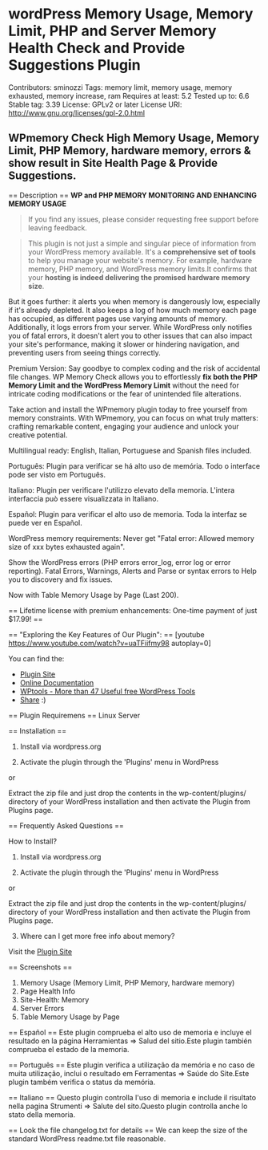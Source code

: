 # wordPress Memory Usage, Memory Limit, PHP and Server Memory Health Check and Provide Suggestions Plugin #
Contributors: sminozzi
Tags: memory limit, memory usage, memory exhausted, memory increase, ram
Requires at least: 5.2
Tested up to: 6.6
Stable tag: 3.39
License: GPLv2 or later
License URI: http://www.gnu.org/licenses/gpl-2.0.html

## WPmemory Check High Memory Usage, Memory Limit, PHP Memory, hardware memory, errors & show result in Site Health Page & Provide Suggestions. ##

== Description ==
**WP and PHP MEMORY MONITORING AND ENHANCING MEMORY USAGE**


>If you find any issues, please consider requesting free support before leaving feedback.

>This plugin is not just a simple and singular piece of information from your WordPress memory available. It's a **comprehensive set of tools** to help you manage your website's memory. For example, hardware memory, PHP memory, and WordPress memory limits.It confirms that your **hosting is indeed delivering the promised hardware memory size**.

But it goes further: it alerts you when memory is dangerously low, especially if it's already depleted. It also keeps a log of how much memory each page has occupied, as different pages use varying amounts of memory. Additionally, it logs errors from your server. While WordPress only notifies you of fatal errors, it doesn't alert you to other issues that can also impact your site's performance, making it slower or hindering navigation, and preventing users from seeing things correctly.

Premium Version: Say goodbye to complex coding and the risk of accidental file changes. WP Memory Check allows you to effortlessly **fix both the PHP Memory Limit and the WordPress Memory Limit** without the need for intricate coding modifications or the fear of unintended file alterations.

Take action and install the WPmemory plugin today to free yourself from memory constraints. With WPmemory, you can focus on what truly matters: crafting remarkable content, engaging your audience and unlock your creative potential.


Multilingual ready: English, Italian, Portuguese and Spanish files included. 

Português: Plugin para verificar se há alto uso de memória. Todo o interface pode ser visto em Português.

Italiano: Plugin per verificare l'utilizzo elevato della memoria. L'intera interfaccia può essere visualizzata in Italiano.

Español: Plugin para verificar el alto uso de memoria. Toda la interfaz se puede ver en Español.

WordPress memory requirements: Never get "Fatal error: Allowed memory size of xxx bytes exhausted again".

Show the WordPress errors (PHP errors error_log, error log or error reporting). Fatal Errors, Warnings, Alerts and Parse or syntax errors to Help you to discovery and fix issues.

Now with Table Memory Usage by Page (Last 200).

== Lifetime license with premium enhancements: One-time payment of just $17.99! ==


== "Exploring the Key Features of Our Plugin": ==
[youtube https://www.youtube.com/watch?v=uaTFiifmy98 autoplay=0]


You can find the:
<ul>
<li><a href="http://wpmemory.com/" target="_self">Plugin Site</a></li>
<li><a href="http://wpmemory.com/help/index.php" target="_self">Online Documentation</a></li>
<li><a href="https://wordpress.org/plugins/wptools/">WPtools - More than 47 Useful free WordPress Tools</a></li>
<li><a href="http://wpmemory.com/share/">Share</a> :) </li>
</ul> 

== Plugin Requiremens ==
Linux Server

== Installation ==


1) Install via wordpress.org

2) Activate the plugin through the 'Plugins' menu in WordPress

or

Extract the zip file and just drop the contents in the wp-content/plugins/ directory of your WordPress installation and then activate the Plugin from Plugins page.


== Frequently Asked Questions ==

How to Install?

1) Install via wordpress.org

2) Activate the plugin through the 'Plugins' menu in WordPress

or

Extract the zip file and just drop the contents in the wp-content/plugins/ directory of your WordPress installation and then activate the Plugin from Plugins page.

3) Where can I get more free info about memory?

Visit the <a href="http://wpmemory.com/" target="_self">Plugin Site</a>

== Screenshots ==
1. Memory Usage (Memory Limit, PHP Memory, hardware memory)
2. Page Health Info
3. Site-Health: Memory
4. Server Errors
5. Table Memory Usage by Page

== Español ==
Este plugin comprueba el alto uso de memoria e incluye el resultado en la página Herramientas => Salud del sitio.Este plugin también comprueba el estado de la memoria.

== Português ==
Este plugin verifica a utilização da memória e no caso de muita utilização, inclui o resultado em Ferramentas => Saúde do Site.Este plugin também verifica o status da memória.

== Italiano ==
Questo plugin controlla l'uso di memoria e include il risultato nella pagina Strumenti => Salute del sito.Questo plugin controlla anche lo stato della memoria.

== Look the file changelog.txt for details ==
We can keep the size of the standard WordPress readme.txt file reasonable.
